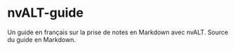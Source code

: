 nvALT-guide
===========

Un guide en français sur la prise de notes en Markdown avec nvALT. Source du guide en Markdown.
